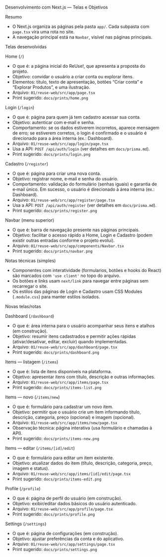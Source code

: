 Desenvolvimento com Next.js — Telas e Objetivos

Resumo

- O Next.js organiza as páginas pela pasta `app/`. Cada subpasta com `page.tsx` vira uma rota no site.
- A navegação principal está na `Navbar`, visível nas páginas principais.

Telas desenvolvidas

Home (`/`)

- O que é: a página inicial do ReUse!, que apresenta a proposta do projeto.
- Objetivo: convidar o usuário a criar conta ou explorar itens.
- Elementos: título, texto de apresentação, botões “Criar conta” e “Explorar Produtos”, e uma ilustração.
- Arquivo: `01/reuse-web/src/app/page.tsx`
- Print sugerido: `docs/prints/home.png`

Login (`/login`)

- O que é: página para quem já tem cadastro acessar sua conta.
- Objetivo: autenticar com e‑mail e senha.
- Comportamento: se os dados estiverem incorretos, aparece mensagem de erro; se estiverem corretos, o login é confirmado e o usuário é direcionado para a área interna (ex.: Dashboard).
- Arquivo: `01/reuse-web/src/app/login/page.tsx`
- Usa a API: `POST /api/auth/login` (ver detalhes em `docs/prisma.md`).
- Print sugerido: `docs/prints/login.png`

Cadastro (`/register`)

- O que é: página para criar uma nova conta.
- Objetivo: registrar nome, e‑mail e senha do usuário.
- Comportamento: validação do formulário (senhas iguais) e garantia de e‑mail único. Em sucesso, o usuário é direcionado à área interna (ex.: Dashboard).
- Arquivo: `01/reuse-web/src/app/register/page.tsx`
- Usa a API: `POST /api/auth/register` (ver detalhes em `docs/prisma.md`).
- Print sugerido: `docs/prints/register.png`

Navbar (menu superior)

- O que é: barra de navegação presente nas páginas principais.
- Objetivo: facilitar o acesso rápido a Home, Login e Cadastro (podem existir outras entradas conforme o projeto evolui).
- Arquivo: `01/reuse-web/src/app/components/Navbar.tsx`
- Print sugerido: `docs/prints/navbar.png`

Notas técnicas (simples)

- Componentes com interatividade (formularios, botões e hooks do React) são marcados com `'use client'` no topo do arquivo.
- Os botões e links usam `next/link` para navegar entre páginas sem recarregar o site.
- Os estilos das páginas de Login e Cadastro usam CSS Modules (`.module.css`) para manter estilos isolados.

Novas telas/rotas

Dashboard (`/dashboard`)

- O que é: área interna para o usuário acompanhar seus itens e atalhos (em construção).
- Objetivo: resumir itens cadastrados e permitir ações rápidas (ativar/desativar, editar, excluir) quando implementadas.
- Arquivo: `01/reuse-web/src/app/dashboard/page.tsx`
- Print sugerido: `docs/prints/dashboard.png`

Items — listagem (`/items`)

- O que é: lista de itens disponíveis na plataforma.
- Objetivo: apresentar itens com título, descrição e outras informações.
- Arquivo: `01/reuse-web/src/app/items/page.tsx`
- Print sugerido: `docs/prints/items-list.png`

Items — novo (`/items/new`)

- O que é: formulário para cadastrar um novo item.
- Objetivo: permitir que o usuário crie um item informando título, descrição, categoria, preço (opcional) e imagem (opcional).
- Arquivo: `01/reuse-web/src/app/items/new/page.tsx`
- Observação técnica: página interativa (usa formulário e chamadas à API).
- Print sugerido: `docs/prints/items-new.png`

Items — editar (`/items/[id]/edit`)

- O que é: formulário para editar um item existente.
- Objetivo: atualizar dados do item (título, descrição, categoria, preço, imagem e status).
- Arquivo: `01/reuse-web/src/app/items/[id]/edit/page.tsx`
- Print sugerido: `docs/prints/items-edit.png`

Profile (`/profile`)

- O que é: página de perfil do usuário (em construção).
- Objetivo: exibir/editar dados básicos do usuário autenticado.
- Arquivo: `01/reuse-web/src/app/profile/page.tsx`
- Print sugerido: `docs/prints/profile.png`

Settings (`/settings`)

- O que é: página de configurações (em construção).
- Objetivo: ajustar preferências da conta e do aplicativo.
- Arquivo: `01/reuse-web/src/app/settings/page.tsx`
- Print sugerido: `docs/prints/settings.png`
